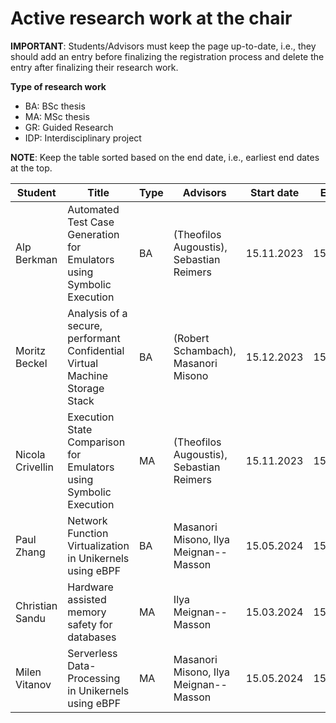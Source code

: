 # Active research work at the chair


**IMPORTANT**: Students/Advisors must keep the page up-to-date, i.e., they should add an entry before finalizing the registration process and delete the entry after finalizing their research work.

**Type of research work** 
  - BA: BSc thesis
  - MA: MSc thesis
  - GR: Guided Research
  - IDP: Interdisciplinary project

**NOTE**: Keep the table sorted based on the end date, i.e., earliest end dates at the top.

| Student            | Title                                                                                 | Type | Advisors          | Start date | End date |
| ------------------ | ------------------------------------------------------------------------------------- | ---- | ----------------- | --------------- |--------------- |
| Alp Berkman        | Automated Test Case Generation for Emulators using Symbolic Execution | BA | (Theofilos Augoustis), Sebastian Reimers | 15.11.2023 | 15.03.2024 |
| Moritz Beckel      | Analysis of a secure, performant Confidential Virtual Machine Storage Stack | BA | (Robert Schambach), Masanori Misono | 15.12.2023 | 15.04.2024 |
| Nicola Crivellin   | Execution State Comparison for Emulators using Symbolic Execution | MA | (Theofilos Augoustis), Sebastian Reimers | 15.11.2023 | 15.05.2024 |
| Paul Zhang         | Network Function Virtualization in Unikernels using eBPF | BA | Masanori Misono, Ilya Meignan--Masson | 15.05.2024 | 15.09.2024 |
| Christian Sandu    | Hardware assisted memory safety for databases | MA | Ilya Meignan--Masson | 15.03.2024 | 15.09.2024 |
| Milen Vitanov      | Serverless Data-Processing in Unikernels using eBPF  | MA | Masanori Misono, Ilya Meignan--Masson | 15.05.2024 | 15.11.2024 |

